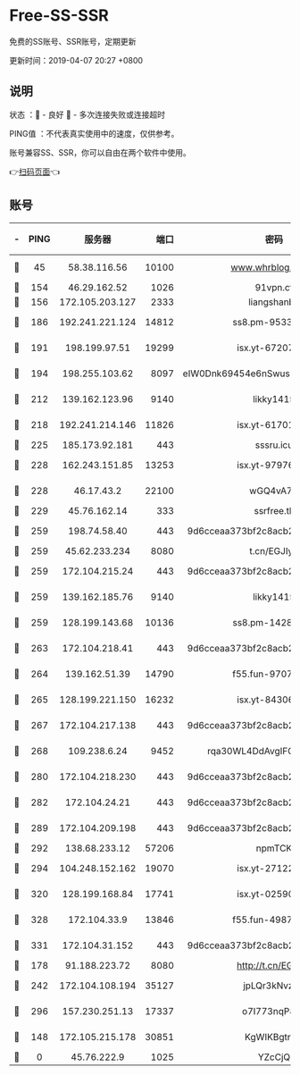 # Free-SS-SSR

免费的SS账号、SSR账号，定期更新

更新时间：2019-04-07 20:27 +0800

## 说明

状态     ：🙂 - 良好 🙁 - 多次连接失败或连接超时

PING值   ：不代表真实使用中的速度，仅供参考。

账号兼容SS、SSR，你可以自由在两个软件中使用。

👉[扫码页面](https://liesauer.github.io/Free-SS-SSR/)👈

## 账号

|-|PING|服务器|端口|密码|加密方式|区域|
|:----:|:----:|:-----:|-----:|:----:|:----:|:----:|
|🙂|45|58.38.116.56|10100|www.whrblog.online|aes-256-cfb|CN|
|🙂|154|46.29.162.52|1026|91vpn.cf|rc4-md5|RU|
|🙂|156|172.105.203.127|2333|liangshanbo|chacha20|JP|
|🙂|186|192.241.221.124|14812|ss8.pm-95331690|aes-256-cfb|US|
|🙂|191|198.199.97.51|19299|isx.yt-67207064|aes-256-cfb|US|
|🙂|194|198.255.103.62|8097|eIW0Dnk69454e6nSwuspv9DmS201tQ0D|aes-256-cfb|US|
|🙂|212|139.162.123.96|9140|likky1415|aes-256-cfb|JP|
|🙂|218|192.241.214.146|11826|isx.yt-61701158|aes-256-cfb|US|
|🙂|225|185.173.92.181|443|sssru.icu|rc4-md5|RU|
|🙂|228|162.243.151.85|13253|isx.yt-97976890|aes-256-cfb|US|
|🙂|228|46.17.43.2|22100|wGQ4vA7D|aes-256-gcm|RU|
|🙂|229|45.76.162.14|333|ssrfree.tk|rc4|SG|
|🙂|259|198.74.58.40|443|9d6cceaa373bf2c8acb22e60b6a58be6|aes-256-cfb|US|
|🙂|259|45.62.233.234|8080|t.cn/EGJIyrl|rc4-md5|CA|
|🙂|259|172.104.215.24|443|9d6cceaa373bf2c8acb22e60b6a58be6|aes-256-cfb|US|
|🙂|259|139.162.185.76|9140|likky1415|aes-256-cfb|DE|
|🙂|259|128.199.143.68|10136|ss8.pm-14281446|aes-256-cfb|SG|
|🙂|263|172.104.218.41|443|9d6cceaa373bf2c8acb22e60b6a58be6|aes-256-cfb|US|
|🙂|264|139.162.51.39|14790|f55.fun-97070038|aes-256-cfb|SG|
|🙂|265|128.199.221.150|16232|isx.yt-84306479|aes-256-cfb|SG|
|🙂|267|172.104.217.138|443|9d6cceaa373bf2c8acb22e60b6a58be6|aes-256-cfb|US|
|🙂|268|109.238.6.24|9452|rqa30WL4DdAvgIFG6Fs3znzTa|aes-256-cfb|FR|
|🙂|280|172.104.218.230|443|9d6cceaa373bf2c8acb22e60b6a58be6|aes-256-cfb|US|
|🙂|282|172.104.24.21|443|9d6cceaa373bf2c8acb22e60b6a58be6|aes-256-cfb|US|
|🙂|289|172.104.209.198|443|9d6cceaa373bf2c8acb22e60b6a58be6|aes-256-cfb|US|
|🙂|292|138.68.233.12|57206|npmTCK|rc4-md5|US|
|🙂|294|104.248.152.162|19070|isx.yt-27122469|aes-256-cfb|SG|
|🙂|320|128.199.168.84|17741|isx.yt-02590553|aes-256-cfb|SG|
|🙂|328|172.104.33.9|13846|f55.fun-49871039|aes-256-cfb|SG|
|🙂|331|172.104.31.152|443|9d6cceaa373bf2c8acb22e60b6a58be6|aes-256-cfb|US|
|🙂|178|91.188.223.72|8080|http://t.cn/EGJIyrl|rc4-md5|RU|
|🙂|242|172.104.108.194|35127|jpLQr3kNvzJG|aes-256-cfb|JP|
|🙂|296|157.230.251.13|17337|o7I773nqP8ug|aes-256-cfb|SG|
|🙁|148|172.105.215.178|30851|KgWIKBgtrjzT|aes-256-cfb|JP|
|🙁|0|45.76.222.9|1025|YZcCjQ|rc4-md5|JP|
